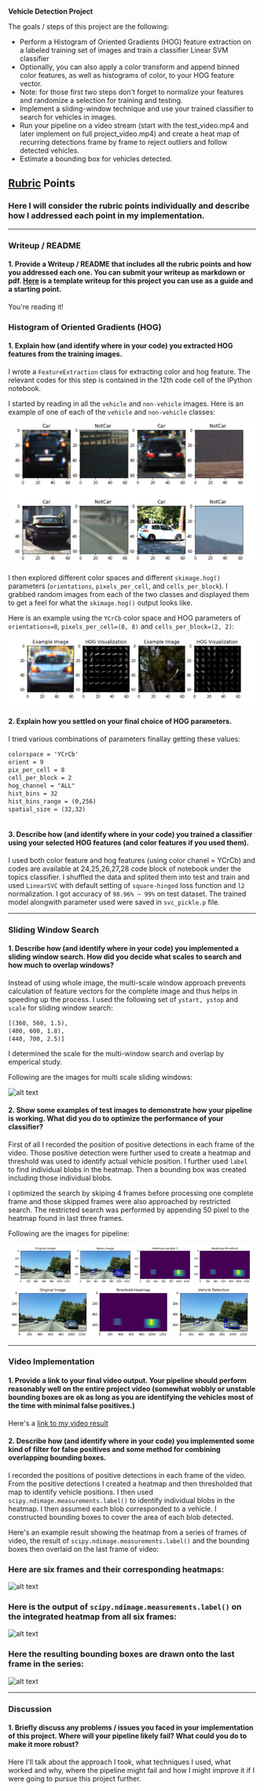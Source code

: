 **Vehicle Detection Project**

The goals / steps of this project are the following:

* Perform a Histogram of Oriented Gradients (HOG) feature extraction on a labeled training set of images and train a classifier Linear SVM classifier
* Optionally, you can also apply a color transform and append binned color features, as well as histograms of color, to your HOG feature vector. 
* Note: for those first two steps don't forget to normalize your features and randomize a selection for training and testing.
* Implement a sliding-window technique and use your trained classifier to search for vehicles in images.
* Run your pipeline on a video stream (start with the test_video.mp4 and later implement on full project_video.mp4) and create a heat map of recurring detections frame by frame to reject outliers and follow detected vehicles.
* Estimate a bounding box for vehicles detected.

[//]: # (Image References)
[image1]: ./examples/car_not_car.png
[image2]: ./examples/HOG_example.jpg
[image3]: ./examples/sliding_windows.jpg
[image4a]: ./examples/pipeline1.jpg
[image4b]: ./examples/pipeline2.jpg
[image5]: ./examples/bboxes_and_heat.png
[image6]: ./examples/labels_map.png
[image7]: ./examples/output_bboxes.png
[video1]: ./project_video.mp4

## [Rubric](https://review.udacity.com/#!/rubrics/513/view) Points
### Here I will consider the rubric points individually and describe how I addressed each point in my implementation.  

---
### Writeup / README

#### 1. Provide a Writeup / README that includes all the rubric points and how you addressed each one.  You can submit your writeup as markdown or pdf.  [Here](https://github.com/udacity/CarND-Vehicle-Detection/blob/master/writeup_template.md) is a template writeup for this project you can use as a guide and a starting point.  

You're reading it!









### Histogram of Oriented Gradients (HOG)

#### 1. Explain how (and identify where in your code) you extracted HOG features from the training images.

I wrote a ```FeatureExtraction``` class for extracting color and hog feature. The relevant codes for this step is contained in the 12th code cell of the IPython notebook.  

I started by reading in all the `vehicle` and `non-vehicle` images.  Here is an example of one of each of the `vehicle` and `non-vehicle` classes:

![alt text][image1]



I then explored different color spaces and different `skimage.hog()` parameters (`orientations`, `pixels_per_cell`, and `cells_per_block`).  I grabbed random images from each of the two classes and displayed them to get a feel for what the `skimage.hog()` output looks like.

Here is an example using the `YCrCb` color space and HOG parameters of `orientations=8`, `pixels_per_cell=(8, 8)` and `cells_per_block=(2, 2)`:


![alt text][image2]


#### 2. Explain how you settled on your final choice of HOG parameters.

I tried various combinations of parameters finallay getting these values:

```
colorspace = 'YCrCb' 
orient = 9
pix_per_cell = 8
cell_per_block = 2
hog_channel = "ALL"
hist_bins = 32
hist_bins_range = (0,256)
spatial_size = (32,32)


```

#### 3. Describe how (and identify where in your code) you trained a classifier using your selected HOG features (and color features if you used them).

I used both color feature and hog features (using color chanel = YCrCb) and codes are available at 24,25,26,27,28 code block of notebook under the topics classifier.
I shuffled the data and splited them into test and train and used ```LinearSVC``` with default setting of ```square-hinged``` loss function and ```l2``` normalization. I got accuracy of ```98.96% ~ 99%``` on test dataset. The trained model alongwith parameter used were saved in ```svc_pickle.p``` file.

-------------





### Sliding Window Search

#### 1. Describe how (and identify where in your code) you implemented a sliding window search.  How did you decide what scales to search and how much to overlap windows?
Instead of using whole image, the multi-scale window approach prevents calculation of feature vectors for the complete image and thus helps in speeding up the process. I used the following set of  ```ystart, ystop``` and ```scale``` for sliding window search:

```
[(360, 560, 1.5),
(400, 600, 1.8), 
(440, 700, 2.5)]
```

I determined the scale for the multi-window search and overlap by emperical study.

Following are the images for multi scale sliding windows:



![alt text][image3]

#### 2. Show some examples of test images to demonstrate how your pipeline is working.  What did you do to optimize the performance of your classifier?



  First of all I recorded the position of positive detections in each frame of the video. Those positive detection were further used to create a heatmap and threshold was used to identify actual vehicle position. I further used ```label``` to find individual blobs in the heatmap. Then a bounding box was created including those individual blobs.

  I optimized the search by skiping 4 frames before processing one complete frame and those skipped frames were also approached by restricted search. The restricted search was performed by appending 50 pixel to the heatmap found in last three frames.
  
  Following are the images for pipeline:

![alt text][image4a]
![alt text][image4b]




----------------




### Video Implementation

#### 1. Provide a link to your final video output.  Your pipeline should perform reasonably well on the entire project video (somewhat wobbly or unstable bounding boxes are ok as long as you are identifying the vehicles most of the time with minimal false positives.)
Here's a [link to my video result](./project_video_output.mp4)


#### 2. Describe how (and identify where in your code) you implemented some kind of filter for false positives and some method for combining overlapping bounding boxes.

I recorded the positions of positive detections in each frame of the video.  From the positive detections I created a heatmap and then thresholded that map to identify vehicle positions.  I then used `scipy.ndimage.measurements.label()` to identify individual blobs in the heatmap.  I then assumed each blob corresponded to a vehicle.  I constructed bounding boxes to cover the area of each blob detected.  

Here's an example result showing the heatmap from a series of frames of video, the result of `scipy.ndimage.measurements.label()` and the bounding boxes then overlaid on the last frame of video:

### Here are six frames and their corresponding heatmaps:

![alt text][image5]

### Here is the output of `scipy.ndimage.measurements.label()` on the integrated heatmap from all six frames:
![alt text][image6]

### Here the resulting bounding boxes are drawn onto the last frame in the series:
![alt text][image7]



-----------------

### Discussion

#### 1. Briefly discuss any problems / issues you faced in your implementation of this project.  Where will your pipeline likely fail?  What could you do to make it more robust?

Here I'll talk about the approach I took, what techniques I used, what worked and why, where the pipeline might fail and how I might improve it if I were going to pursue this project further.  

